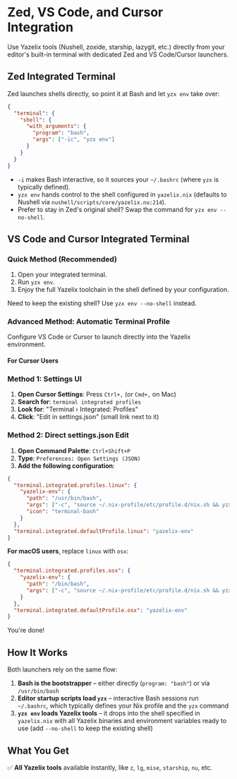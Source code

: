 # Zed, VS Code, and Cursor Integration

Use Yazelix tools (Nushell, zoxide, starship, lazygit, etc.) directly from your editor's built-in terminal with dedicated Zed and VS Code/Cursor launchers.

## Zed Integrated Terminal

Zed launches shells directly, so point it at Bash and let `yzx env` take over:

```json
{
  "terminal": {
    "shell": {
      "with_arguments": {
        "program": "bash",
        "args": ["-ic", "yzx env"]
      }
    }
  }
}
```

- `-i` makes Bash interactive, so it sources your `~/.bashrc` (where `yzx` is typically defined).
- `yzx env` hands control to the shell configured in `yazelix.nix` (defaults to Nushell via `nushell/scripts/core/yazelix.nu:214`).
- Prefer to stay in Zed's original shell? Swap the command for `yzx env --no-shell`.

## VS Code and Cursor Integrated Terminal

### Quick Method (Recommended)

1. Open your integrated terminal.
2. Run `yzx env`.
3. Enjoy the full Yazelix toolchain in the shell defined by your configuration.

Need to keep the existing shell? Use `yzx env --no-shell` instead.

### Advanced Method: Automatic Terminal Profile

Configure VS Code or Cursor to launch directly into the Yazelix environment.

#### For Cursor Users

### Method 1: Settings UI

1. **Open Cursor Settings**: Press `Ctrl+,` (or `Cmd+,` on Mac)
2. **Search for**: `terminal integrated profiles`
3. **Look for**: "Terminal › Integrated: Profiles"
4. **Click**: "Edit in settings.json" (small link next to it)

### Method 2: Direct settings.json Edit

1. **Open Command Palette**: `Ctrl+Shift+P`
2. **Type**: `Preferences: Open Settings (JSON)`
3. **Add the following configuration**:

```json
{
  "terminal.integrated.profiles.linux": {
    "yazelix-env": {
      "path": "/usr/bin/bash",
      "args": ["-c", "source ~/.nix-profile/etc/profile.d/nix.sh && yzx env"],
      "icon": "terminal-bash"
    }
  },
  "terminal.integrated.defaultProfile.linux": "yazelix-env"
}
```

**For macOS users**, replace `linux` with `osx`:
```json
{
  "terminal.integrated.profiles.osx": {
    "yazelix-env": {
      "path": "/bin/bash",
      "args": ["-c", "source ~/.nix-profile/etc/profile.d/nix.sh && yzx env"]
    }
  },
  "terminal.integrated.defaultProfile.osx": "yazelix-env"
}
```

You're done!

## How It Works

Both launchers rely on the same flow:

1. **Bash is the bootstrapper** – either directly (`program: "bash"`) or via `/usr/bin/bash`
2. **Editor startup scripts load `yzx`** – interactive Bash sessions run `~/.bashrc`, which typically defines your Nix profile and the `yzx` command
3. **`yzx env` loads Yazelix tools** – it drops into the shell specified in `yazelix.nix` with all Yazelix binaries and environment variables ready to use (add `--no-shell` to keep the existing shell)

## What You Get

✅ **All Yazelix tools** available instantly, like `z`, `lg`, `mise`, `starship`, `nu`, etc.  
